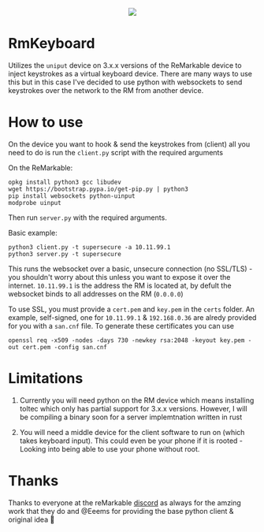 <p align="center">
<img src="assets/demo.gif">

# RmKeyboard
Utilizes the `uniput` device on 3.x.x versions of the ReMarkable device to inject keystrokes as a virtual keyboard device. There are many ways to use this but in this case I've decided to use python with websockets to send keystrokes over the network to the RM from another device. 

# How to use
On the device you want to hook & send the keystrokes from (client) all you need to do is run the `client.py` script with the required arguments

On the ReMarkable:
```
opkg install python3 gcc libudev
wget https://bootstrap.pypa.io/get-pip.py | python3
pip install websockets python-uinput
modprobe uinput
```
Then run `server.py` with the required arguments.

Basic example:
```
python3 client.py -t supersecure -a 10.11.99.1 
python3 server.py -t supersecure 
```
This runs the websocket over a basic, unsecure connection (no SSL/TLS) - you shouldn't worry about this unless you want to expose it over the internet. `10.11.99.1` is the address the RM is located at, by defult the websocket binds to all addresses on the RM (`0.0.0.0`) 

To use SSL, you must provide a `cert.pem` and `key.pem` in the `certs` folder. An example, self-signed, one for `10.11.99.1` & `192.168.0.36` are alredy provided for you with a `san.cnf` file. To generate these certificates you can use

```
openssl req -x509 -nodes -days 730 -newkey rsa:2048 -keyout key.pem -out cert.pem -config san.cnf
```

# Limitations
1) Currently you will need python on the RM device which means installing toltec which only has partial support for 3.x.x versions. However, I will be compiling a binary soon for a server implemtnation written in rust

2) You will need a middle device for the client software to run on (which takes keyboard input). This could even be your phone if it is rooted - Looking into being able to use your phone without root. 

# Thanks
Thanks to everyone at the reMarkable [discord](https://discord.com/invite/JSSGnFY) as always for the amzing work that they do and @Eeems for providing the base python client & original idea 💖
